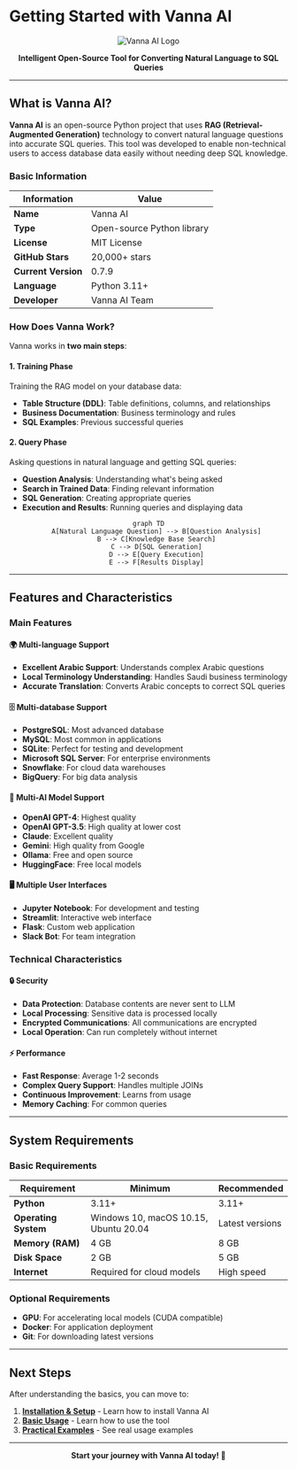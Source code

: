 # Getting Started with Vanna AI

<div align="center">

![Vanna AI Logo](https://vanna.ai/img/vanna-logo.png)

**Intelligent Open-Source Tool for Converting Natural Language to SQL Queries**

</div>

---

## What is Vanna AI?

**Vanna AI** is an open-source Python project that uses **RAG (Retrieval-Augmented Generation)** technology to convert natural language questions into accurate SQL queries. This tool was developed to enable non-technical users to access database data easily without needing deep SQL knowledge.

### Basic Information

<div align="center">

| Information | Value |
|-------------|-------|
| **Name** | Vanna AI |
| **Type** | Open-source Python library |
| **License** | MIT License |
| **GitHub Stars** | 20,000+ stars |
| **Current Version** | 0.7.9 |
| **Language** | Python 3.11+ |
| **Developer** | Vanna AI Team |

</div>

### How Does Vanna Work?

Vanna works in **two main steps**:

#### 1. Training Phase
Training the RAG model on your database data:
- **Table Structure (DDL)**: Table definitions, columns, and relationships
- **Business Documentation**: Business terminology and rules
- **SQL Examples**: Previous successful queries

#### 2. Query Phase
Asking questions in natural language and getting SQL queries:
- **Question Analysis**: Understanding what's being asked
- **Search in Trained Data**: Finding relevant information
- **SQL Generation**: Creating appropriate queries
- **Execution and Results**: Running queries and displaying data

<div align="center">

```mermaid
graph TD
    A[Natural Language Question] --> B[Question Analysis]
    B --> C[Knowledge Base Search]
    C --> D[SQL Generation]
    D --> E[Query Execution]
    E --> F[Results Display]
```

</div>

---

## Features and Characteristics

### Main Features

#### 🌍 Multi-language Support
- **Excellent Arabic Support**: Understands complex Arabic questions
- **Local Terminology Understanding**: Handles Saudi business terminology
- **Accurate Translation**: Converts Arabic concepts to correct SQL queries

#### 🗄️ Multi-database Support
- **PostgreSQL**: Most advanced database
- **MySQL**: Most common in applications
- **SQLite**: Perfect for testing and development
- **Microsoft SQL Server**: For enterprise environments
- **Snowflake**: For cloud data warehouses
- **BigQuery**: For big data analysis

#### 🤖 Multi-AI Model Support
- **OpenAI GPT-4**: Highest quality
- **OpenAI GPT-3.5**: High quality at lower cost
- **Claude**: Excellent quality
- **Gemini**: High quality from Google
- **Ollama**: Free and open source
- **HuggingFace**: Free local models

#### 🖥️ Multiple User Interfaces
- **Jupyter Notebook**: For development and testing
- **Streamlit**: Interactive web interface
- **Flask**: Custom web application
- **Slack Bot**: For team integration

### Technical Characteristics

#### 🔒 Security
- **Data Protection**: Database contents are never sent to LLM
- **Local Processing**: Sensitive data is processed locally
- **Encrypted Communications**: All communications are encrypted
- **Local Operation**: Can run completely without internet

#### ⚡ Performance
- **Fast Response**: Average 1-2 seconds
- **Complex Query Support**: Handles multiple JOINs
- **Continuous Improvement**: Learns from usage
- **Memory Caching**: For common queries

---

## System Requirements

### Basic Requirements

<div align="center">

| Requirement | Minimum | Recommended |
|-------------|---------|-------------|
| **Python** | 3.11+ | 3.11+ |
| **Operating System** | Windows 10, macOS 10.15, Ubuntu 20.04 | Latest versions |
| **Memory (RAM)** | 4 GB | 8 GB |
| **Disk Space** | 2 GB | 5 GB |
| **Internet** | Required for cloud models | High speed |

</div>

### Optional Requirements
- **GPU**: For accelerating local models (CUDA compatible)
- **Docker**: For application deployment
- **Git**: For downloading latest versions

---

## Next Steps

After understanding the basics, you can move to:

1. **[Installation & Setup](./installation.md)** - Learn how to install Vanna AI
2. **[Basic Usage](./basic-usage.md)** - Learn how to use the tool
3. **[Practical Examples](./testing.md)** - See real usage examples

---

<div align="center">

**Start your journey with Vanna AI today! 🚀**

</div>
